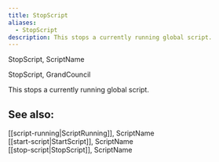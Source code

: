 ```yaml
---
title: StopScript
aliases:
  - StopScript
description: This stops a currently running global script.
---
```

StopScript, ScriptName

StopScript, GrandCouncil

This stops a currently running global script.

## See also:  
[[script-running|ScriptRunning]], ScriptName  
[[start-script|StartScript]], ScriptName  
[[stop-script|StopScript]], ScriptName  
